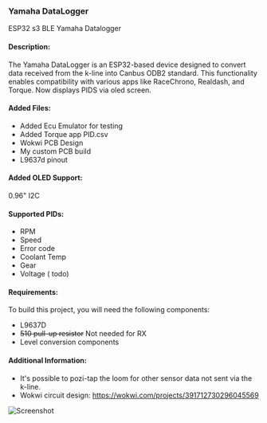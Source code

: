 ### Yamaha DataLogger
ESP32 s3 BLE Yamaha Datalogger

#### Description:
The Yamaha DataLogger is an ESP32-based device designed to convert data received from the k-line into Canbus ODB2 standard. This functionality enables compatibility with various apps like RaceChrono, Realdash, and Torque. Now displays PIDS via oled screen.

#### Added Files:
- Added Ecu Emulator for testing
- Added Torque app PID.csv
- Wokwi PCB Design
- My custom PCB build
- L9637d pinout


#### Added OLED Support:
0.96" I2C


#### Supported PIDs:
- RPM
- Speed
- Error code
- Coolant Temp
- Gear
- Voltage ( todo)

#### Requirements:
To build this project, you will need the following components:
- L9637D
- <strike>510 pull-up resistor</strike> Not needed for RX
- Level conversion components

#### Additional Information:
- It's possible to pozi-tap the loom for other sensor data not sent via the k-line.
- Wokwi circuit design: https://wokwi.com/projects/391712730296045569

![Screenshot](https://raw.githubusercontent.com/terrafirma2021/Yamaha-DataLogger/main/Screenshot_20240306_113752_Torque.jpg)
